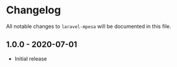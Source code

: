 # Changelog

All notable changes to `laravel-mpesa` will be documented in this file.

## 1.0.0 - 2020-07-01

- Initial release

